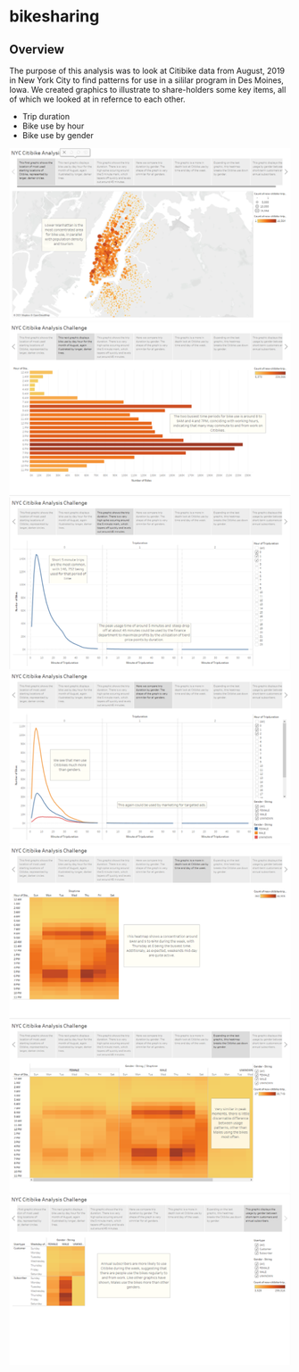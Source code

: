 # bikesharing

## Overview

The purpose of this analysis was to look at Citibike data from August, 2019 in New York City to find patterns for use in a sililar program in Des Moines, Iowa. We created graphics to illustrate to share-holders some key items, all of which we looked at in refernce to each other. 

- Trip duration 
- Bike use by hour
- Bike use by gender

![](https://github.com/Mikeblanchard/bikesharing/blob/main/Resources/bikeshare1.png)
![](https://github.com/Mikeblanchard/bikesharing/blob/main/Resources/bikeshare2.png)
![](https://github.com/Mikeblanchard/bikesharing/blob/main/Resources/bikeshare3.png)
![](https://github.com/Mikeblanchard/bikesharing/blob/main/Resources/bikeshare4.png)
![](https://github.com/Mikeblanchard/bikesharing/blob/main/Resources/bikeshare5.png)
![](https://github.com/Mikeblanchard/bikesharing/blob/main/Resources/bikeshare6.png)
![](https://github.com/Mikeblanchard/bikesharing/blob/main/Resources/bikeshare7.png)
